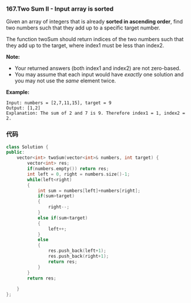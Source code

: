 ### 167.Two Sum II - Input array is sorted

Given an array of integers that is already **sorted in ascending order**, find two numbers such that they add up to a specific target number.

The function twoSum should return indices of the two numbers such that they add up to the target, where index1 must be less than index2.

**Note:**

- Your returned answers (both index1 and index2) are not zero-based.
- You may assume that each input would have *exactly* one solution and you may not use the *same* element twice.

**Example:**

```
Input: numbers = [2,7,11,15], target = 9
Output: [1,2]
Explanation: The sum of 2 and 7 is 9. Therefore index1 = 1, index2 = 2.
```

### 代码

```c++
class Solution {
public:
    vector<int> twoSum(vector<int>& numbers, int target) {
        vector<int> res;
        if(numbers.empty()) return res;
        int left = 0, right = numbers.size()-1;
        while(left<right)
        {
            int sum = numbers[left]+numbers[right];
            if(sum>target)
            {
                right--;
            }
            else if(sum<target)
            {
                left++;
            }
            else
            {
                res.push_back(left+1);
                res.push_back(right+1);
                return res;
            }
        }
        return res;
        
    }
};
```

